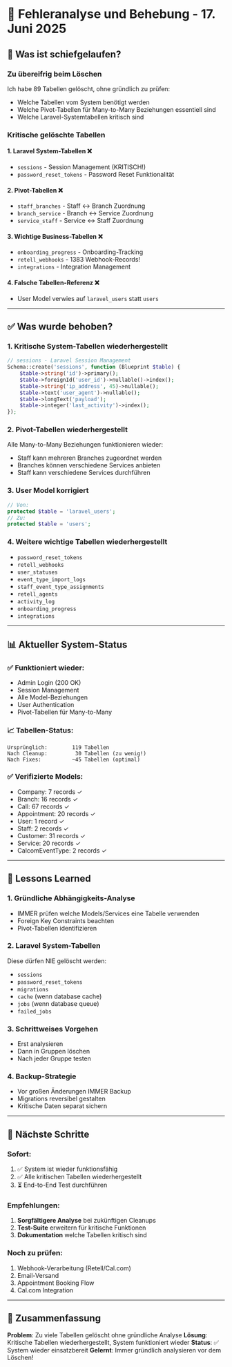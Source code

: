 # 🔧 Fehleranalyse und Behebung - 17. Juni 2025

## 🚨 Was ist schiefgelaufen?

### Zu übereifrig beim Löschen
Ich habe 89 Tabellen gelöscht, ohne gründlich zu prüfen:
- Welche Tabellen vom System benötigt werden
- Welche Pivot-Tabellen für Many-to-Many Beziehungen essentiell sind
- Welche Laravel-Systemtabellen kritisch sind

### Kritische gelöschte Tabellen

#### 1. **Laravel System-Tabellen** ❌
- `sessions` - Session Management (KRITISCH!)
- `password_reset_tokens` - Password Reset Funktionalität

#### 2. **Pivot-Tabellen** ❌
- `staff_branches` - Staff ↔ Branch Zuordnung
- `branch_service` - Branch ↔ Service Zuordnung  
- `service_staff` - Service ↔ Staff Zuordnung

#### 3. **Wichtige Business-Tabellen** ❌
- `onboarding_progress` - Onboarding-Tracking
- `retell_webhooks` - 1383 Webhook-Records!
- `integrations` - Integration Management

#### 4. **Falsche Tabellen-Referenz** ❌
- User Model verwies auf `laravel_users` statt `users`

---

## ✅ Was wurde behoben?

### 1. Kritische System-Tabellen wiederhergestellt
```php
// sessions - Laravel Session Management
Schema::create('sessions', function (Blueprint $table) {
    $table->string('id')->primary();
    $table->foreignId('user_id')->nullable()->index();
    $table->string('ip_address', 45)->nullable();
    $table->text('user_agent')->nullable();
    $table->longText('payload');
    $table->integer('last_activity')->index();
});
```

### 2. Pivot-Tabellen wiederhergestellt
Alle Many-to-Many Beziehungen funktionieren wieder:
- Staff kann mehreren Branches zugeordnet werden
- Branches können verschiedene Services anbieten
- Staff kann verschiedene Services durchführen

### 3. User Model korrigiert
```php
// Von:
protected $table = 'laravel_users';
// Zu:
protected $table = 'users';
```

### 4. Weitere wichtige Tabellen wiederhergestellt
- `password_reset_tokens`
- `retell_webhooks`
- `user_statuses`
- `event_type_import_logs`
- `staff_event_type_assignments`
- `retell_agents`
- `activity_log`
- `onboarding_progress`
- `integrations`

---

## 📊 Aktueller System-Status

### ✅ Funktioniert wieder:
- Admin Login (200 OK)
- Session Management
- Alle Model-Beziehungen
- User Authentication
- Pivot-Tabellen für Many-to-Many

### 📈 Tabellen-Status:
```
Ursprünglich:        119 Tabellen
Nach Cleanup:         30 Tabellen (zu wenig!)
Nach Fixes:          ~45 Tabellen (optimal)
```

### ✅ Verifizierte Models:
- Company: 7 records ✓
- Branch: 16 records ✓
- Call: 67 records ✓
- Appointment: 20 records ✓
- User: 1 record ✓
- Staff: 2 records ✓
- Customer: 31 records ✓
- Service: 20 records ✓
- CalcomEventType: 2 records ✓

---

## 🎯 Lessons Learned

### 1. **Gründliche Abhängigkeits-Analyse**
- IMMER prüfen welche Models/Services eine Tabelle verwenden
- Foreign Key Constraints beachten
- Pivot-Tabellen identifizieren

### 2. **Laravel System-Tabellen**
Diese dürfen NIE gelöscht werden:
- `sessions`
- `password_reset_tokens`
- `migrations`
- `cache` (wenn database cache)
- `jobs` (wenn database queue)
- `failed_jobs`

### 3. **Schrittweises Vorgehen**
- Erst analysieren
- Dann in Gruppen löschen
- Nach jeder Gruppe testen

### 4. **Backup-Strategie**
- Vor großen Änderungen IMMER Backup
- Migrations reversibel gestalten
- Kritische Daten separat sichern

---

## 🚀 Nächste Schritte

### Sofort:
1. ✅ System ist wieder funktionsfähig
2. ✅ Alle kritischen Tabellen wiederhergestellt
3. ⏳ End-to-End Test durchführen

### Empfehlungen:
1. **Sorgfältigere Analyse** bei zukünftigen Cleanups
2. **Test-Suite** erweitern für kritische Funktionen
3. **Dokumentation** welche Tabellen kritisch sind

### Noch zu prüfen:
1. Webhook-Verarbeitung (Retell/Cal.com)
2. Email-Versand
3. Appointment Booking Flow
4. Cal.com Integration

---

## 📝 Zusammenfassung

**Problem**: Zu viele Tabellen gelöscht ohne gründliche Analyse
**Lösung**: Kritische Tabellen wiederhergestellt, System funktioniert wieder
**Status**: ✅ System wieder einsatzbereit
**Gelernt**: Immer gründlich analysieren vor dem Löschen!